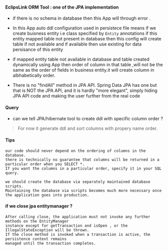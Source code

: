 #### EclipsLink ORM Tool : one of the JPA implementation 

- if there is no schema in database then this App will through error .
- In this App auto ddl configuration used in persistece file means if we create buisness entity i.e class specified by `Entity` annotations 
if this entity mapped table not present in database then this config will create table if not available and if available then use existing for data persisance of this entity
- if mapped entity table not available in database and table created dynamically using App then order of column in that table ,will not be the same as the order of fields in business entity.it will create column in albhabetically order.

- There is no "findAll" method in JPA API. Spring Data JPA has one but that is NOT the JPA API, and it is hardly "more elegant", simply hiding JPA API code and making the user further from the real code

#### Query

- can we tell JPA/hibernate tool to create ddl with specific column order ? 
>For now it generate ddl and sort columns with propery name order.

#### Tips
```
our code should never depend on the ordering of columns in the database.
there is technically no guarantee that columns will be returned in a particular order when you SELECT *.
If you want the columns in a particular order, specify it in your SQL query.

we should create the database via separately maintained database scripts.
Maintaining the database via scripts becomes much more necessary once the application goes into production.

```

#### if we close jpa entitymanager ?
```
After calling close, the application must not invoke any further methods on the EntityManager
instance except for getTransaction and isOpen , or the IllegalStateException will be thrown. 
If the close method is invoked when a transaction is active, the persistence context remains
managed until the transaction completes.
```
